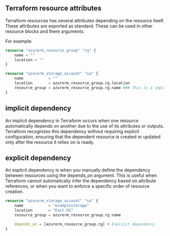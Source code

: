 ## Terraform resource attributes    

Terraform resources has several attributes depending on the resource itself. These attributes are exported as standard. These can be used in other resource blocks and there arguments. 

For example:

```terraform
resource "azurerm_resource_group" "rg" {
    name = ""
    location = ""
}

resource "azurerm_storage_account" "sa" {
    name           = ""
    location       = azurerm_resource_group.rg.location
    resource_group = azurerm_resource_group.rg.name ### This is a implicent dependency 
}

```
## implicit dependency

An implicit dependency in Terraform occurs when one resource automatically depends on another due to the use of its attributes or outputs. Terraform recognizes this dependency without requiring explicit configuration, ensuring that the dependent resource is created or updated only after the resource it relies on is ready.


## explicit dependency

An explicit dependency is when you manually define the dependency between resources using the depends_on argument. This is useful when Terraform cannot automatically infer the dependency based on attribute references, or when you want to enforce a specific order of resource creation.

```terraform
resource "azurerm_storage_account" "sa" {
    name           = "examplestorage"
    location       = "East US"
    resource_group = azurerm_resource_group.rg.name

    depends_on = [azurerm_resource_group.rg] # Explicit dependency
}

```

